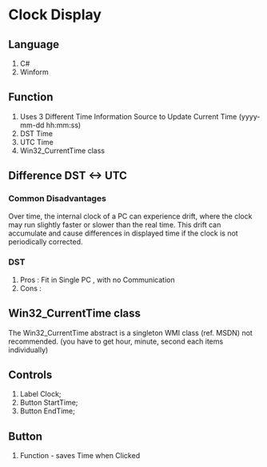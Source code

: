 # Clock Display

## Language
1. C#
2. Winform

## Function
1. Uses 3 Different Time Information Source to Update Current Time (yyyy-mm-dd hh:mm:ss)
2. DST Time 
3. UTC Time 
4. Win32_CurrentTime class

## Difference DST <-> UTC
### Common Disadvantages
Over time, the internal clock of a PC can experience drift, where the clock may run slightly faster or slower than the real time. This drift can accumulate and cause differences in displayed time if the clock is not periodically corrected.

### DST
1. Pros : Fit in Single PC , with no Communication
2. Cons : 

## Win32_CurrentTime class

The Win32_CurrentTime abstract is a singleton WMI class (ref. MSDN)
not recommended. (you have to get hour, minute, second each items individually)
## Controls

1. Label Clock;
2. Button StartTime;
3. Button EndTime;

## Button
1. Function - saves Time when Clicked
